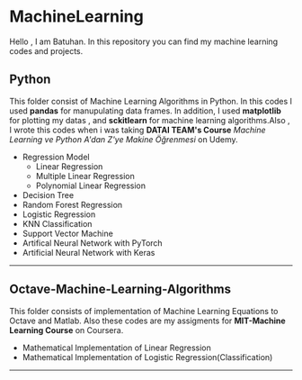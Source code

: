 # MachineLearning

Hello , I am Batuhan. In this repository you can find my machine learning codes and projects.


## Python

This folder consist of Machine Learning Algorithms in Python. In this codes I used **pandas** for manupulating data frames.
In addition, I used **matplotlib** for plotting my datas , and **sckitlearn** for machine learning algorithms.Also , I 
wrote this codes when i was taking **DATAI TEAM's Course** *Machine Learning ve Python A'dan Z'ye Makine Öğrenmesi* on Udemy.

* Regression Model
  * Linear Regression 
  * Multiple Linear Regression
  * Polynomial Linear Regression
 * Decision Tree
 * Random Forest Regression
 * Logistic Regression
 * KNN Classification
 * Support Vector Machine
 * Artifical Neural Network with PyTorch
 * Artificial Neural Network with Keras
---

## Octave-Machine-Learning-Algorithms

This folder consists of implementation of Machine Learning Equations to Octave and Matlab. Also these codes are my assigments for
**MIT-Machine Learning Course** on Coursera.

* Mathematical Implementation of Linear Regression
* Mathematical Implementation of Logistic Regression(Classification)
  
---

